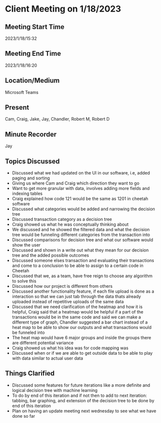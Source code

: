 # Client Meeting on 1/18/2023

## Meeting Start Time

2023/1/18/15:32

## Meeting End Time

2023/1/18/16:20

## Location/Medium

Microsoft Teams

## Present

Cam, Craig, Jake, Jay, Chandler, Robert M, Robert D

## Minute Recorder

Jay

## Topics Discussed

* Discussed what we had updated on the UI in our software, i.e, added paging and sorting
* Giving us where Cam and Craig which direction they want to go
* Want to get more granular with data, involves adding more fields and indexing tables
* Craig explained how code 121 would be the same as 1201 in cheetah software
* Discussed what categories would be added and narrowing the decision tree
* Discussed transaction category as a decision tree
* Craig showed us what he was conceptually thinking about
* We discussed and he showed the filtered data and what the decision tree would be funneling different categories from the transaction into
* Discussed comparisons for decision tree and what our software would show the user
* Discussed and shown in a write out what they mean for our decision tree and the added possible outcomes
* Discussed someone elses transaction and evaluating their transactions and come to a conclusion to be able to assign to a certain code in Cheetah
* Discussed that we, as a team, have free reign to choose any algorithm to solve this
* Discussed how our project is different from others
* Discussed another functionality feature, if each file upload is done as a interaction so that we can just tab through the data thats already uploaded instead of repetitive uploads of the same data
* Discussed that we need clarification of the heatmap and how it is helpful, Craig said that a heatmap would be helpful if a part of the transactions would be in the same code and said we can make a different type of graph, Chandler suggested a bar chart instead of a heat map to be able to show our outputs and what transactions would be funneled into
* The heat map would have 6 major groups and inside the groups there are different potential variance
* Craig showed us what his idea was for code mapping was
* Discussed when or if we are able to get outside data to be able to play with data similar to actual user data


## Things Clarified

* Discussed some features for future iterations like a more definite and logical decision tree with machine learning
* To do by end of this iteration and if not then to add to next iteration: tabbing, bar graphing, and extension of the decision tree to be done by end of this iteration
* Plan on having an update meeting next wednesday to see what we have done so far
